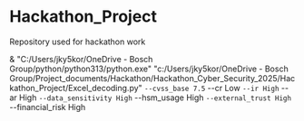 # Hackathon_Project
Repository used for hackathon work


& "C:/Users/jky5kor/OneDrive - Bosch Group/python/python313/python.exe" "c:/Users/jky5kor/OneDrive - Bosch Group/Project_documents/Hackathon/Hackathon_Cyber_Security_2025/Hackathon_Project/Excel_decoding.py" `
--cvss_base 7.5 `
--cr Low `
--ir High `
--ar High `
--data_sensitivity High `
--hsm_usage High `
--external_trust High `
--financial_risk High